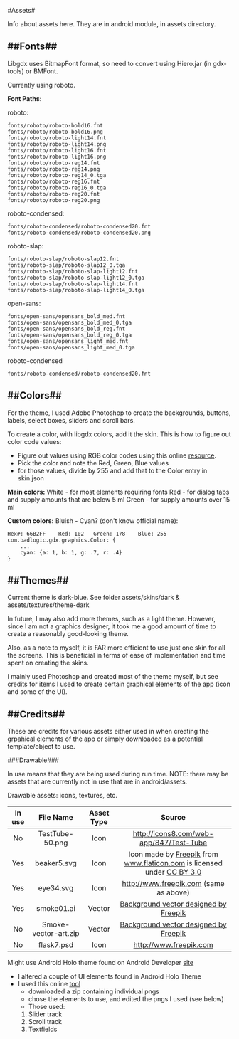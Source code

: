 #Assets#

Info about assets here. They are in android module, in assets directory.

##Fonts##
----

Libgdx uses BitmapFont format, so need to convert using Hiero.jar (in gdx-tools) or BMFont.

Currently using roboto.

<b>Font Paths:</b>

roboto:

    fonts/roboto/roboto-bold16.fnt
    fonts/roboto/roboto-bold16.png
    fonts/roboto/roboto-light14.fnt
    fonts/roboto/roboto-light14.png
    fonts/roboto/roboto-light16.fnt
    fonts/roboto/roboto-light16.png
    fonts/roboto/roboto-reg14.fnt
    fonts/roboto/roboto-reg14.png
    fonts/roboto/roboto-reg14_0.tga
    fonts/roboto/roboto-reg16.fnt
    fonts/roboto/roboto-reg16_0.tga
    fonts/roboto/roboto-reg20.fnt
    fonts/roboto/roboto-reg20.png

roboto-condensed:

    fonts/roboto-condensed/roboto-condensed20.fnt
    fonts/roboto-condensed/roboto-condensed20.png

roboto-slap:

    fonts/roboto-slap/roboto-slap12.fnt
    fonts/roboto-slap/roboto-slap12_0.tga
    fonts/roboto-slap/roboto-slap-light12.fnt
    fonts/roboto-slap/roboto-slap-light12_0.tga
    fonts/roboto-slap/roboto-slap-light14.fnt
    fonts/roboto-slap/roboto-slap-light14_0.tga

open-sans:

    fonts/open-sans/opensans_bold_med.fnt
    fonts/open-sans/opensans_bold_med_0.tga
    fonts/open-sans/opensans_bold_reg.fnt
    fonts/open-sans/opensans_bold_reg_0.tga
    fonts/open-sans/opensans_light_med.fnt
    fonts/open-sans/opensans_light_med_0.tga

roboto-condensed

    fonts/roboto-condensed/roboto-condensed20.fnt

##Colors##
----

For the theme, I used Adobe Photoshop to create the backgrounds, buttons, labels, select boxes, sliders and scroll bars.

To create a color, with libgdx colors, add it the skin.
This is how to figure out color code values:

- Figure out values using RGB color codes using this online [resource](http://www.rapidtables.com/web/color/RGB_Color.htm).
- Pick the color and note the Red, Green, Blue values
- for those values, divide by 255 and add that to the Color entry in skin.json

<b>Main colors:</b>
White - for most elements requiring fonts
Red - for dialog tabs and supply amounts that are below 5 ml
Green - for supply amounts over 15 ml

<b>Custom colors:</b>
Bluish - Cyan? (don't know official name):

    Hex#: 66B2FF    Red: 102   Green: 178    Blue: 255
    com.badlogic.gdx.graphics.Color: {
        ...
        cyan: {a: 1, b: 1, g: .7, r: .4}
    }


##Themes##
----

Current theme is dark-blue. See folder assets/skins/dark & assets/textures/theme-dark

In future, I may also add more themes, such as a light theme. However, since I am not a graphics designer, it
took me a good amount of time to create a reasonably good-looking theme.

Also, as a note to myself, it is FAR more efficient to use just one skin for all the screens. This is beneficial
in terms of ease of implementation and time spent on creating the skins.

I mainly used Photoshop and created most of the theme myself, but see credits for items I used to create certain
graphical elements of the app (icon and some of the UI).

##Credits##
----

These are credits for various assets either used in when creating the grpahical elements of
the app or simply downloaded as a potential template/object to use.



###Drawable###

In use means that they are being used during run time.
NOTE: there may be assets that are currently not in use that are in android/assets.

Drawable assets: icons, textures, etc.

| In use | File Name 		| Asset Type | Source |
|:---------:|:---------------:|:------:|:-------:|
| No | TestTube-50.png | Icon |http://icons8.com/web-app/847/Test-Tube | 
| Yes | beaker5.svg | Icon | <div>Icon made by <a href="http://www.freepik.com" title="Freepik">Freepik</a> from <a href="http://www.flaticon.com" title="Flaticon">www.flaticon.com</a> is licensed under <a href="http://creativecommons.org/licenses/by/3.0/" title="Creative Commons BY 3.0">CC BY 3.0</a></div> |
| Yes | eye34.svg | Icon | http://www.freepik.com (same as above) |
| Yes | smoke01.ai | Vector | <a href="http://www.freepik.com/free-photos-vectors/background">Background vector designed by Freepik</a> |
| No | Smoke-vector-art.zip | Vector | <a href="http://www.freepik.com/free-photos-vectors/background">Background vector designed by Freepik |
| No | flask7.psd | Icon | http://www.freepik.com |


Might use Android Holo theme found on Android Developer [site](https://developer.android.com/design/downloads/index.html)

- I altered a couple of UI elements found in Android Holo Theme
- I used this online [tool](http://android-holo-colors.com/)
    - downloaded a zip containing individual pngs
    - chose the elements to use, and edited the pngs I used (see below)
    - Those used:
    1) Slider track
    2) Scroll track
    3) Textfields


